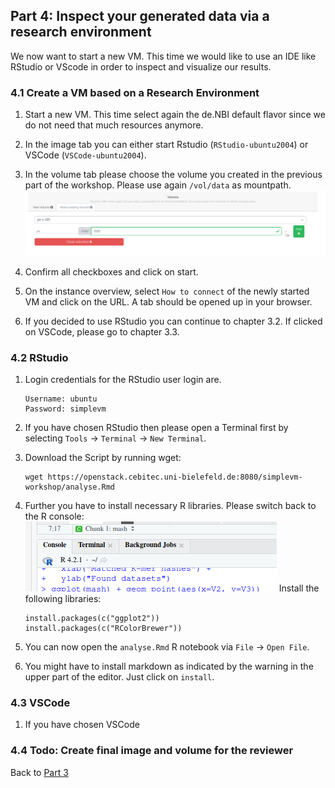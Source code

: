 ## Part 4: Inspect your generated data via a research environment

We now want to start a new VM. This time we would like to use an IDE like RStudio or VScode 
in order to inspect and visualize our results.

### 4.1 Create a VM based on a Research Environment

1. Start a new VM. This time select again the de.NBI default flavor since
   we do not need that much resources anymore.

2. In the image tab you can either start Rstudio (`RStudio-ubuntu2004`) 
   or VSCode (`VSCode-ubuntu2004`).
   
3. In the volume tab please choose the volume you created
   in the previous part of the workshop.
   Please use again `/vol/data` as mountpath.
   ![](figures/reuseVolume.png)

4. Confirm all checkboxes and click on start.

5. On the instance overview, select `How to connect` of the newly started VM 
   and click on the URL. A tab should be opened up in your browser.

6. If you decided to use RStudio you can continue to chapter 3.2. If clicked
   on VSCode, please go to chapter 3.3.

### 4.2 RStudio

1. Login credentials for the RStudio user login are.
   ```
   Username: ubuntu  
   Password: simplevm
   ```

2. If you have chosen RStudio then please open a Terminal first by selecting
   `Tools` -> `Terminal` -> `New Terminal`.

3. Download the Script by running wget:
   ```
   wget https://openstack.cebitec.uni-bielefeld.de:8080/simplevm-workshop/analyse.Rmd
   ```   
   
4. Further you have to install necessary R libraries. Please switch back
   to the R console:
   ![](figures/rconsole.png)
   Install the following libraries: 
   ```
   install.packages(c("ggplot2"))
   install.packages(c("RColorBrewer"))
   ```
5. You can now open the `analyse.Rmd` R notebook via `File` -> `Open File`.

6. You might have to install markdown as indicated by the warning in the upper
   part of the editor. Just click on `install`.

### 4.3 VSCode

1. If you have chosen VSCode

### 4.4 Todo: Create final image and volume for the reviewer

Back to [Part 3](part3.md)
